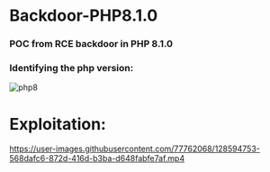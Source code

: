 # Backdoor-PHP8.1.0
### POC from RCE backdoor in PHP 8.1.0

### Identifying the php version:
![php8](https://user-images.githubusercontent.com/77762068/128594577-061d2b90-d580-4785-9216-329c0381864a.png)

# Exploitation: 
https://user-images.githubusercontent.com/77762068/128594753-568dafc6-872d-416d-b3ba-d648fabfe7af.mp4



